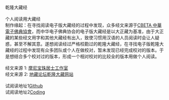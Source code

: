 乾隆大藏经
<br>
<br>
	个人阅读用大藏经
<br>
	制作缘起：在寻找阅读电子版大藏经的过程中发现，众多经文来源于[CBETA 中華電子佛典協會](http://www.cbeta.org)，而中华电子佛典协会的电子版大藏经是以大正藏为基准，由于大正藏的某些经文用字和其他大藏经有出入，致使习惯用汉语的人员阅读时会让人疑惑，甚至不解其意。遂想阅读经过严格校勘过的乾隆大藏经，在寻找电子版乾隆大藏经的过程中发现有众多团队或个人在做校对，暂未发现已经完成校对的版本。于是想结合多个校对过的版本，形成一个相对校对的比较全的版本用做个人阅读。
<br>
<br>
经文来源 1: [摩尼宝珠居士工作室](http://www.qldzj.com)
<br>
经文来源 2: [地藏论坛乾隆大藏网站](http://www.bskk.net)
<br>
<br>
试阅读地址1[Github](https://git.io/qldzj)<br>
试阅读地址2[Coding](https://qldzj.coding.me/qldzj/s/index.htm)